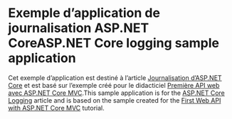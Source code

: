 # <a name="aspnet-core-logging-sample-application"></a><span data-ttu-id="dec06-101">Exemple d’application de journalisation ASP.NET Core</span><span class="sxs-lookup"><span data-stu-id="dec06-101">ASP.NET Core logging sample application</span></span>

<span data-ttu-id="dec06-102">Cet exemple d’application est destiné à l’article [Journalisation d’ASP.NET Core](https://docs.microsoft.com/aspnet/core/fundamentals/logging/index) et est basé sur l’exemple créé pour le didacticiel [Première API web avec ASP.NET Core MVC](https://docs.microsoft.com/aspnet/core/tutorials/first-web-api).</span><span class="sxs-lookup"><span data-stu-id="dec06-102">This sample application is for the [ASP.NET Core Logging](https://docs.microsoft.com/aspnet/core/fundamentals/logging/index) article and is based on the sample created for the [First Web API with ASP.NET Core MVC](https://docs.microsoft.com/aspnet/core/tutorials/first-web-api) tutorial.</span></span>
